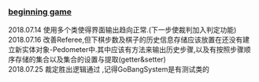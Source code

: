 ### [beginning game](http://on-img.com/chart_image/5b46e559e4b054aa54b32899.png)

2018.07.14 使用多个类使得界面输出趋向正常.(下一步使裁判加入判定功能) <br>
2018.07.16 改善Referee,但下棋步数及棋子的历史信息存储应该放置在还没有建立新实体对象-Pedometer中.其中应该有方法来输出历史步骤,以及有按照步骤顺序存储的集合以及集合的设置与提取(getter&setter)<br>
2018.07.25 裁定胜出逻辑通过 ,记得GoBangSystem是有测试类的 <br>
